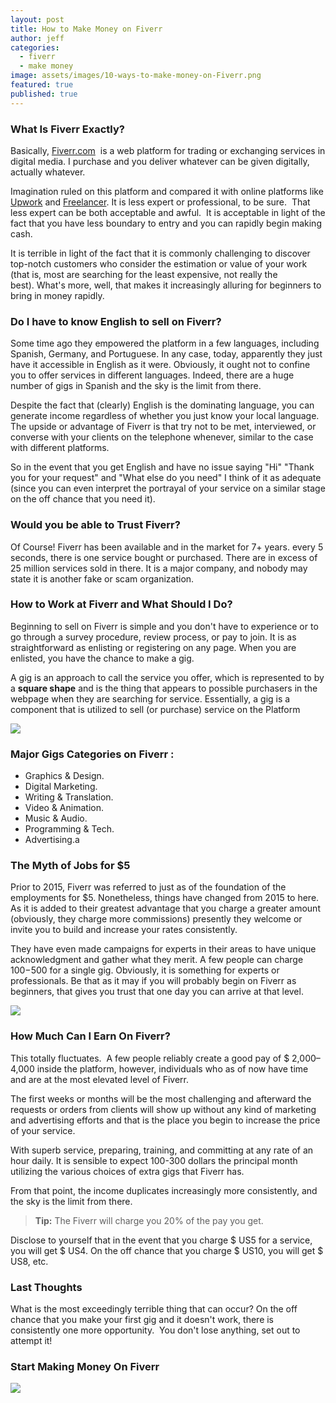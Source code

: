 ```yaml
---
layout: post
title: How to Make Money on Fiverr
author: jeff
categories:
  - fiverr
  - make money
image: assets/images/10-ways-to-make-money-on-Fiverr.png
featured: true
published: true
---
```

### **What Is Fiverr Exactly?** 

Basically, [Fiverr.com](https://track.fiverr.com/visit/?bta=116041&nci=7416)  is a web platform for trading or exchanging services in digital media. I purchase and you deliver whatever can be given digitally, actually whatever. 

Imagination ruled on this platform and compared it with online platforms like [Upwork](https://www.internetdailydeals.com/tag/upwork-com) and [Freelancer](https://www.internetdailydeals.com/tag/freelancer-com). It is less expert or professional, to be sure.  That less expert can be both acceptable and awful.  It is acceptable in light of the fact that you have less boundary to entry and you can rapidly begin making cash. 

It is terrible in light of the fact that it is commonly challenging to discover top-notch customers who consider the estimation or value of your work (that is, most are searching for the least expensive, not really the best). What's more, well, that makes it increasingly alluring for beginners to bring in money rapidly.

### **Do I have to know English to sell on Fiverr?** 

Some time ago they empowered the platform in a few languages, including Spanish, Germany, and Portuguese. In any case, today, apparently they just have it accessible in English as it were. Obviously, it ought not to confine you to offer services in different languages. Indeed, there are a huge number of gigs in Spanish and the sky is the limit from there. 

Despite the fact that (clearly) English is the dominating language, you can generate income regardless of whether you just know your local language.  The upside or advantage of Fiverr is that try not to be met, interviewed, or converse with your clients on the telephone whenever, similar to the case with different platforms.

So in the event that you get English and have no issue saying "Hi" "Thank you for your request" and "What else do you need" I think of it as adequate (since you can even interpret the portrayal of your service on a similar stage on the off chance that you need it). 

### **Would you be able to Trust Fiverr?** 

Of Course! Fiverr has been available and in the market for 7+ years. every 5 seconds, there is one service bought or purchased. There are in excess of 25 million services sold in there. It is a major company, and nobody may state it is another fake or scam organization. 

### **How to Work at Fiverr and What Should I Do?** 

Beginning to sell on Fiverr is simple and you don't have to experience or to go through a survey procedure, review process, or pay to join. It is as straightforward as enlisting or registering on any page. When you are enlisted, you have the chance to make a gig. 

A gig is an approach to call the service you offer, which is represented to by a **square shape** and is the thing that appears to possible purchasers in the webpage when they are searching for service. Essentially, a gig is a component that is utilized to sell (or purchase) service on the Platform

![](https://www.internetdailydeals.com/content/uploads/pages/e8d63c98d0e93fef86bb69cc96266464/fiverrgigs.jpg)

### **Major Gigs Categories on Fiverr :**

*   Graphics & Design.
*   Digital Marketing.
*   Writing & Translation.
*   Video & Animation.
*   Music & Audio.
*   Programming & Tech.
*   Advertising.a

### **The Myth of Jobs for $5** 

Prior to 2015, Fiverr was referred to just as of the foundation of the employments for $5. Nonetheless, things have changed from 2015 to here.  As it is added to their greatest advantage that you charge a greater amount (obviously, they charge more commissions) presently they welcome or invite you to build and increase your rates consistently. 

They have even made campaigns for experts in their areas to have unique acknowledgment and gather what they merit. A few people can charge $100-$500 for a single gig. Obviously, it is something for experts or professionals. Be that as it may if you will probably begin on Fiverr as beginners, that gives you trust that one day you can arrive at that level. 

![](https://www.internetdailydeals.com/content/uploads/pages/e8d63c98d0e93fef86bb69cc96266464/96926-f3.png)

### **How Much Can I Earn On Fiverr?** 

This totally fluctuates.  A few people reliably create a good pay of $ 2,000–4,000 inside the platform, however, individuals who as of now have time and are at the most elevated level of Fiverr. 

The first weeks or months will be the most challenging and afterward the requests or orders from clients will show up without any kind of marketing and advertising efforts and that is the place you begin to increase the price of your service.  

With superb service, preparing, training, and committing at any rate of an hour daily. It is sensible to expect 100-300 dollars the principal month utilizing the various choices of extra gigs that Fiverr has. 

From that point, the income duplicates increasingly more consistently, and the sky is the limit from there. 

> **Tip:** The Fiverr will charge you 20% of the pay you get. 

Disclose to yourself that in the event that you charge $ US5 for a service, you will get $ US4. On the off chance that you charge $ US10, you will get $ US8, etc. 

### **Last Thoughts** 

What is the most exceedingly terrible thing that can occur? On the off chance that you make your first gig and it doesn't work, there is consistently one more opportunity.  You don't lose anything, set out to attempt it! 

### **Start Making Money On Fiverr**

**[![](https://www.internetdailydeals.com/content/uploads/pages/e8d63c98d0e93fef86bb69cc96266464/button_sign-up-on-fiverr.png)](https://track.fiverr.com/visit/?bta=116041&brand=fiverrcpa)**
